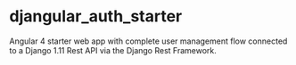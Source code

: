 # djangular_auth_starter
Angular 4 starter web app with complete user management flow connected to a Django 1.11 Rest API via the Django Rest Framework.
